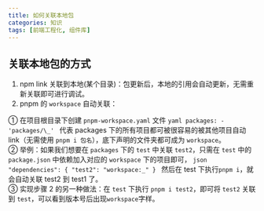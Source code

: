 ```yaml
---
title: 如何关联本地包
categories: 知识
tags: [前端工程化, 组件库]
---
```


## 关联本地包的方式

1. npm link 关联到本地(某个目录)：包更新后，本地的引用会自动更新，无需重新关联即可进行调试。
2. pnpm 的 `workspace` 自动关联：

① 在项目根目录下创建 `pnpm-workspace.yaml` 文件 `yaml packages: - 'packages/\_' ` 代表 packages 下的所有项目都可被很容易的被其他项目自动 link（无需使用 `pnpm i 包名`），底下声明的文件夹都可成为 `workspace`。  
② 举例：如果我们想要在 `packages` 下的 `test` 中关联 `test2`，只需在 `test` 中的 `package.json` 中依赖加入对应的 `workspace` 下的项目即可， `json "dependencies": { "test2": "workspace:_" } ` 然后在 test 下执行`pnpm i`，就会自动关联 test2 到 test1 了。  
③ 实现步骤 2 的另一种做法：在 `test` 下执行 `pnpm i test2`，即可将 `test2` 关联到 `test`，可以看到版本号后出现`workspace`字样。
